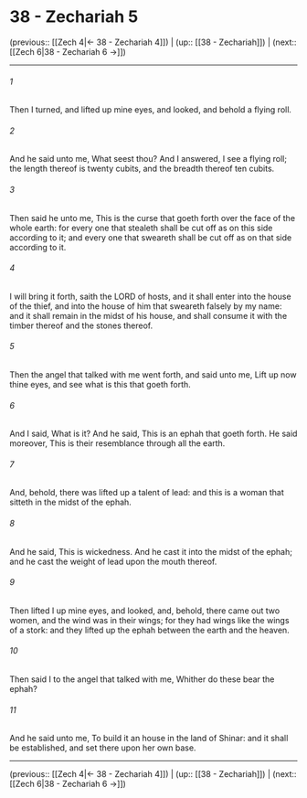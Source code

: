 # 38 - Zechariah 5

(previous:: [[Zech 4|← 38 - Zechariah 4]]) | (up:: [[38 - Zechariah]]) | (next:: [[Zech 6|38 - Zechariah 6 →]])

***


###### 1 
Then I turned, and lifted up mine eyes, and looked, and behold a flying roll. 

###### 2 
And he said unto me, What seest thou? And I answered, I see a flying roll; the length thereof is twenty cubits, and the breadth thereof ten cubits. 

###### 3 
Then said he unto me, This is the curse that goeth forth over the face of the whole earth: for every one that stealeth shall be cut off as on this side according to it; and every one that sweareth shall be cut off as on that side according to it. 

###### 4 
I will bring it forth, saith the LORD of hosts, and it shall enter into the house of the thief, and into the house of him that sweareth falsely by my name: and it shall remain in the midst of his house, and shall consume it with the timber thereof and the stones thereof. 

###### 5 
Then the angel that talked with me went forth, and said unto me, Lift up now thine eyes, and see what is this that goeth forth. 

###### 6 
And I said, What is it? And he said, This is an ephah that goeth forth. He said moreover, This is their resemblance through all the earth. 

###### 7 
And, behold, there was lifted up a talent of lead: and this is a woman that sitteth in the midst of the ephah. 

###### 8 
And he said, This is wickedness. And he cast it into the midst of the ephah; and he cast the weight of lead upon the mouth thereof. 

###### 9 
Then lifted I up mine eyes, and looked, and, behold, there came out two women, and the wind was in their wings; for they had wings like the wings of a stork: and they lifted up the ephah between the earth and the heaven. 

###### 10 
Then said I to the angel that talked with me, Whither do these bear the ephah? 

###### 11 
And he said unto me, To build it an house in the land of Shinar: and it shall be established, and set there upon her own base.

***

(previous:: [[Zech 4|← 38 - Zechariah 4]]) | (up:: [[38 - Zechariah]]) | (next:: [[Zech 6|38 - Zechariah 6 →]])
